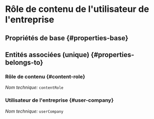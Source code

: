 # Rôle de contenu de l'utilisateur de l'entreprise
<!--- THIS FILE IS GENERATED PLEASE DO NOT EDIT IT DIRECTLY --->



## Propriétés de base {#properties-base}



## Entités associées (unique) {#properties-belongs-to}

### Rôle de contenu {#content-role}



*Nom technique:* ```contentRole```

### Utilisateur de l'entreprise {#user-company}



*Nom technique:* ```userCompany```





